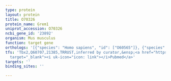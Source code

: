 ```yaml
---
type: protein
layout: protein
title: O70326
protein_name: Grem1
uniprot_accession: O70326
ncbi_gene_id: '23892'
organism: Mus musculus
function: target gene
orthologs: '[{"species": "Homo sapiens", "id": ["O60565"]}, {"species": "Rattus norvegicus", "id": ["O35793"]}]'
tfs: 'Tbx2,Q60707,21385,TRRUST,inferred by curator,&ensp;<a href="https://www.ncbi.nlm.nih.gov/pubmed/?term=29087512%5Buid%5D+OR+23633963%5Buid%5D"
  target="_blank"><i uk-icon="icon: link"></i>Pubmed</a>'
targets: ''
binding_sites: ''

---
```


